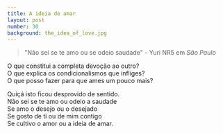 ```yaml
---
title: A ideia de amar
layout: post
number: 30
background: the_idea_of_love.jpg
---
```


> "Não sei se te amo ou se odeio saudade" - Yuri NR5 em *São Paulo*

O que constitui a completa devoção ao outro?  
O que explica os condicionalismos que infliges?  
O que posso fazer para que ames um pouco mais?  

Quiçá isto ficou desprovido de sentido.  
Não sei se te amo ou odeio a saudade  
Se amo o desejo ou o desejado  
Se gosto de ti ou de mim contigo  
Se cultivo o amor ou a ideia de amar.  
